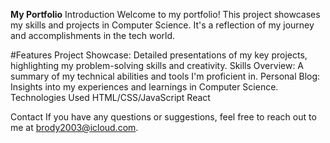 <b>My Portfolio</b>
Introduction
Welcome to my portfolio! This project showcases my skills and projects in Computer Science. It's a reflection of my journey and accomplishments in the tech world.

#Features
Project Showcase: Detailed presentations of my key projects, highlighting my problem-solving skills and creativity.
Skills Overview: A summary of my technical abilities and tools I'm proficient in.
Personal Blog: Insights into my experiences and learnings in Computer Science.
Technologies Used
HTML/CSS/JavaScript
React

Contact
If you have any questions or suggestions, feel free to reach out to me at brody2003@icloud.com.

